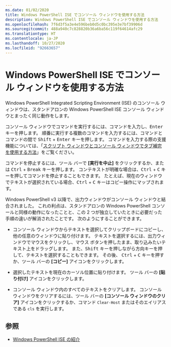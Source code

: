 ```yaml
---
ms.date: 01/02/2020
title: Windows PowerShell ISE でコンソール ウィンドウを使用する方法
description: Windows PowerShell ISE でコンソール ウィンドウを使用する方法
ms.openlocfilehash: 7f6d3f5a3e4e596beb0d5c0bc395e3e7bf39906d
ms.sourcegitcommit: 488a940c7c828820b36a6ba56c119f64614afc29
ms.translationtype: HT
ms.contentlocale: ja-JP
ms.lasthandoff: 10/27/2020
ms.locfileid: "92663657"
---
```

# <a name="how-to-use-the-console-pane-in-the-windows-powershell-ise"></a>Windows PowerShell ISE でコンソール ウィンドウを使用する方法

Windows PowerShell Integrated Scripting Environment (ISE) のコンソール ウィンドウは、スタンドアロンの Windows PowerShell ISE コンソール ウィンドウとまったく同じ動作をします。

コンソール ウィンドウでコマンドを実行するには、コマンドを入力し、<kbd>Enter</kbd> キーを押します。 順番に実行する複数のコマンドを入力するには、コマンドとコマンドの間で <kbd>Shift</kbd> + <kbd>Enter</kbd> キーを押します。 コマンドを入力する際の支援機能については、「[スクリプト ウィンドウとコンソール ウィンドウでタブ補完を使用する方法](How-to-Use-Tab-Completion-in-the-Script-Pane-and-Console-Pane.md)」をご覧ください。

コマンドを停止するには、ツール バーで **[実行を中止]** をクリックするか、または <kbd>Ctrl</kbd> + <kbd>Break</kbd> キーを押します。 コンテキストが明確な場合は、<kbd>Ctrl</kbd> + <kbd>C</kbd> キーを押してコマンドを停止することもできます。 たとえば、現在のウィンドウでテキストが選択されている場合、<kbd>Ctrl</kbd> + <kbd>C</kbd> キーはコピー操作にマップされます。

Windows PowerShell v3 以降で、出力ウィンドウがコンソール ウィンドウと結合されました。 これの利点は、スタンドアロンの Windows PowerShell コンソールと同様の動作になったことと、この 2 つが独立していたときに必要だった手順の違いが解消されたことです。 次のようにすることができます。

- コンソール ウィンドウからテキストを選択してクリップボードにコピーし、他の任意のウィンドウに貼り付けます。 テキストを選択するには、出力ウィンドウでマウスをクリックし、マウス ボタンを押したまま、取り込みたいテキスト上をドラッグします。 また、<kbd>Shift</kbd> キーを押しながら方向キーを押して、テキストを選択することもできます。 その後、 <kbd>Ctrl</kbd> + <kbd>C</kbd> キーを押すか、ツール バーの **[コピー]** アイコンをクリックします。

- 選択したテキストを現在のカーソル位置に貼り付けます。 ツール バーの **[貼り付け]** アイコンをクリックします。

- コンソール ウィンドウ内のすべてのテキストをクリアします。 コンソール ウィンドウをクリアするには、ツール バーの **[コンソール ウィンドウのクリア]** アイコンをクリックするか、コマンド `Clear-Host` またはそのエイリアスである `cls` を実行します。

## <a name="see-also"></a>参照

- [Windows PowerShell ISE の紹介](Introducing-the-Windows-PowerShell-ISE.md)
